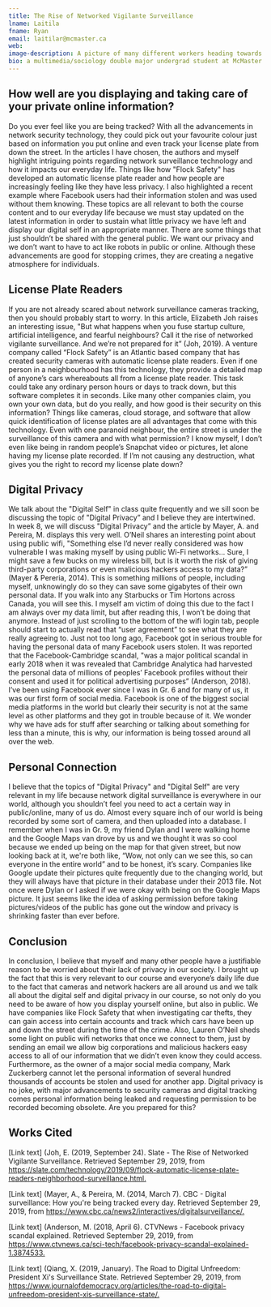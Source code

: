 ```yaml
---
title: The Rise of Networked Vigilante Surveillance
lname: Laitila
fname: Ryan
email: laitilar@mcmaster.ca
web: 
image-description: A picture of many different workers heading towards their workplace in Asia was manipulated in order to view people as profiles. Men are highlighted in blue boxes while women are highlighted in pink boxes, while also being told what age frame they fall under. It is our job to convey our digital self in an appropriate manner in order to secure our digital privacy as best as we can. In the eyes of big corporations, we are nothing more than a number they can sell stuff to. Seeing people as profiles instead of physical people is exactly what I am trying to convey in my editorial.
bio: a multimedia/sociology double major undergrad student at McMaster University. I have a huge love for hockey, photography, fashion, snowboarding and a drive to become either a teacher, police officer or a firefighter in the future.
---
```



## How well are you displaying and taking care of your private online information?

Do you ever feel like you are being tracked? With all the advancements in network security technology, they could pick out your favourite colour just based on information you put online and even track your license plate from down the street. In the articles I have chosen, the authors and myself highlight intriguing points regarding network surveillance technology and how it impacts our everyday life. Things like how "Flock Safety" has developed an automatic license plate reader and how people are increasingly feeling like they have less privacy. I also highlighted a recent example where Facebook users had their information stolen and was used without them knowing. These topics are all relevant to both the course content and to our everyday life because we must stay updated on the latest information in order to sustain what little privacy we have left and display our digital self in an appropriate manner. There are some things that just shouldn’t be shared with the general public. We want our privacy and we don’t want to have to act like robots in public or online. Although these advancements are good for stopping crimes, they are creating a negative atmosphere for individuals.


## License Plate Readers


If you are not already scared about network surveillance cameras tracking, then you should probably start to worry. In this article, Elizabeth Joh raises an interesting issue, "But what happens when you fuse startup culture, artificial intelligence, and fearful neighbours? Call it the rise of networked vigilante surveillance. And we’re not prepared for it” (Joh, 2019). A venture company called “Flock Safety” is an Atlantic based company that has created security cameras with automatic license plate readers. Even if one person in a neighbourhood has this technology, they provide a detailed map of anyone’s cars whereabouts all from a license plate reader. This task could take any ordinary person hours or days to track down, but this software completes it in seconds. Like many other companies claim, you own your own data, but do you really, and how good is their security on this information? Things like cameras, cloud storage, and software that allow quick identification of license plates are all advantages that come with this technology. Even with one paranoid neighbour, the entire street is under the surveillance of this camera and with what permission? I know myself, I don’t even like being in random people’s Snapchat video or pictures, let alone having my license plate recorded. If I’m not causing any destruction, what gives you the right to record my license plate down?


## Digital Privacy


We talk about the "Digital Self" in class quite frequently and we sill soon be discussing the topic of "Digital Privacy” and I believe they are intertwined. In week 8, we will discuss "Digital Privacy” and the article by Mayer, A. and Pereira, M. displays this very well. O’Neil shares an interesting point about using public wifi, "Something else I’d never really considered was how vulnerable I was making myself by using public Wi-Fi networks... Sure, I might save a few bucks on my wireless bill, but is it worth the risk of giving third-party corporations or even malicious hackers access to my data?” (Mayer & Pereria, 2014). This is something millions of people, including myself, unknowingly do so they can save some gigabytes of their own personal data. If you walk into any Starbucks or Tim Hortons across Canada, you will see this. I myself am victim of doing this due to the fact I am always over my data limit, but after reading this, I won’t be doing that anymore. Instead of just scrolling to the bottom of the wifi login tab, people should start to actually read that “user agreement” to see what they are really agreeing to. Just not too long ago, Facebook got in serious trouble for having the personal data of many Facebook users stolen. It was reported that the Facebook-Cambridge scandal, "was a major political scandal in early 2018 when it was revealed that Cambridge Analytica had harvested the personal data of millions of peoples’ Facebook profiles without their consent and used it for political advertising purposes” (Anderson, 2018). I’ve been using Facebook ever since I was in Gr. 6 and for many of us, it was our first form of social media. Facebook is one of the biggest social media platforms in the world but clearly their security is not at the same level as other platforms and they got in trouble because of it. We wonder why we have ads for stuff after searching or talking about something for less than a minute, this is why, our information is being tossed around all over the web.


## Personal Connection


I believe that the topics of "Digital Privacy" and "Digital Self" are very relevant in my life because network digital surveillance is everywhere in our world, although you shouldn’t feel you need to act a certain way in public/online, many of us do. Almost every square inch of our world is being recorded by some sort of camera, and then uploaded into a database. I remember when I was in Gr. 9, my friend Dylan and I were walking home and the Google Maps van drove by us and we thought it was so cool because we ended up being on the map for that given street, but now looking back at it, we're both like, “Wow, not only can we see this, so can everyone in the entire world” and to be honest, it’s scary. Companies like Google update their pictures quite frequently due to the changing world, but they will always have that picture in their database under their 2013 file. Not once were Dylan or I asked if we were okay with being on the Google Maps picture. It just seems like the idea of asking permission before taking pictures/videos of the public has gone out the window and privacy is shrinking faster than ever before.


## Conclusion


In conclusion, I believe that myself and many other people have a justifiable reason to be worried about their lack of privacy in our society. I brought up the fact that this is very relevant to our course and everyone’s daily life due to the fact that cameras and network hackers are all around us and we talk all about the digital self and digital privacy in our course, so not only do you need to be aware of how you display yourself online, but also in public. We have companies like Flock Safety that when investigating car thefts, they can gain access into certain accounts and track which cars have been up and down the street during the time of the crime. Also, Lauren O’Neil sheds some light on public wifi networks that once we connect to them, just by sending an email we allow big corporations and malicious hackers easy access to all of our information that we didn’t even know they could access. Furthermore, as the owner of a major social media company, Mark Zuckerberg cannot let the personal information of several hundred thousands of accounts be stolen and used for another app. Digital privacy is no joke, with major advancements to security cameras and digital tracking comes personal information being leaked and requesting permission to be recorded becoming obsolete. Are you prepared for this?


## Works Cited


[Link text] (Joh, E. (2019, September 24). Slate - The Rise of Networked Vigilante Surveillance. Retrieved September 29, 2019, from
<https://slate.com/technology/2019/09/flock-automatic-license-plate-readers-neighborhood-surveillance.html.>

[Link text] (Mayer, A., & Pereira, M. (2014, March 7). CBC - Digital
surveillance: How you're being tracked every day. Retrieved September 29, 2019, from 
<https://www.cbc.ca/news2/interactives/digitalsurveillance/.>

[Link text] (Anderson, M. (2018, April 6). CTVNews - Facebook privacy scandal explained. Retrieved September 29, 2019, from
<https://www.ctvnews.ca/sci-tech/facebook-privacy-scandal-explained-1.3874533.>

[Link text] (Qiang, X. (2019, January). The Road to Digital Unfreedom: President Xi's Surveillance State. Retrieved September 29, 2019, from
<https://www.journalofdemocracy.org/articles/the-road-to-digital-unfreedom-president-xis-surveillance-state/.>
